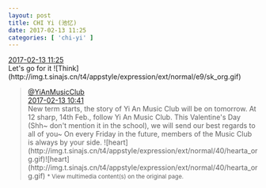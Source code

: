 ```yaml
---
layout: post
title: CHI Yi (池忆)
date: 2017-02-13 11:25
categories: [ 'chi-yi' ]
---
```


<div class="weibo-info">
  <a href="http://weibo.com/6117581836/Evk3biTk7">2017-02-13 11:25</a>
</div>
Let's go for it ![Think](http://img.t.sinajs.cn/t4/appstyle/expression/ext/normal/e9/sk_org.gif)

<!-- more -->

> <div class="weibo-post-name">
>   <a href="http://weibo.com/u/6094546964">@YiAnMusicClub</a>
> </div>
> <div class="weibo-info">
>   <a href="http://weibo.com/6094546964/EvjLs3IF8">2017-02-13 10:41</a>
> </div>  
> New term starts, the story of Yi An Music Club will be on tomorrow. At 12 sharp, 14th Feb., follow Yi An Music Club. This Valentine's Day (Shh~ don't mention it in the school), we will send our best regards to all of you~ On every Friday in the future, members of the Music Club is always by your side. ![heart](http://img.t.sinajs.cn/t4/appstyle/expression/ext/normal/40/hearta_org.gif)![heart](http://img.t.sinajs.cn/t4/appstyle/expression/ext/normal/40/hearta_org.gif)  
> <small>* View multimedia content(s) on the original page.</small>
